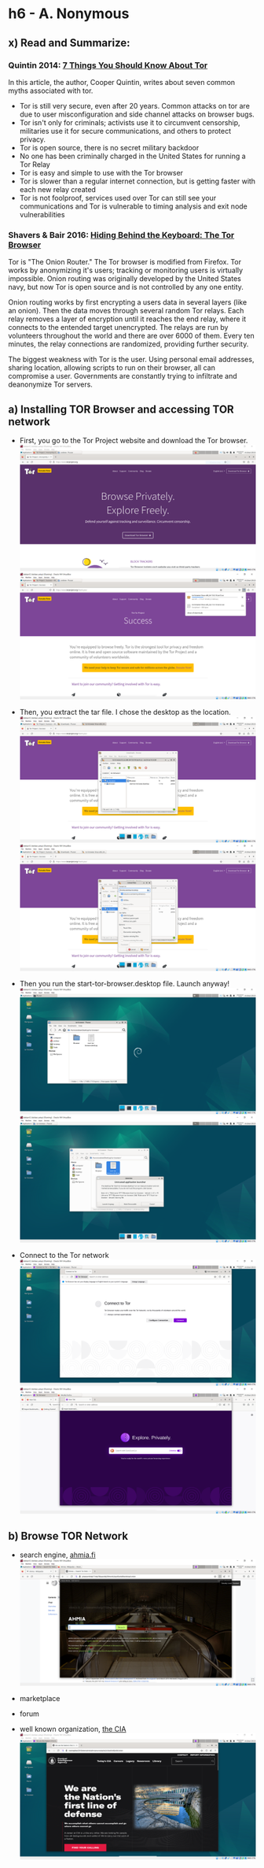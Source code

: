 # h6 - A. Nonymous
## x) Read and Summarize:
###  Quintin 2014: [7 Things You Should Know About Tor](https://www.eff.org/deeplinks/2014/07/7-things-you-should-know-about-tor)
In this article, the author, Cooper Quintin, writes about seven common myths associated with tor.
-  Tor is still very secure, even after 20 years.  Common attacks on tor are due to user misconfiguration and side channel attacks on browser bugs.
-  Tor isn't only for criminals; activists use it to circumvent censorship, militaries use it for secure communications, and others to protect privacy.
-  Tor is open source, there is no secret military backdoor
-  No one has been criminally charged in the United States for running a Tor Relay
-  Tor is easy and simple to use with the Tor browser
-  Tor is slower than a regular internet connection, but is getting faster with each new relay created
-  Tor is not foolproof, services used over Tor can still see your communications and Tor is vulnerable to timing analysis and exit node vulnerabilities

### Shavers & Bair 2016: [Hiding Behind the Keyboard: The Tor Browser](https://learning.oreilly.com/library/view/hiding-behind-the/9780128033524/XHTML/B9780128033401000021/B9780128033401000021.xhtml#s0010)

Tor is "The Onion Router." The Tor browser is modified from Firefox. Tor works by anonymizing it's users; tracking or monitoring users is virtually impossible.
Onion routing was originally developed by the United States navy, but now Tor is open source and is not controlled by any one entity.

Onion routing works by first encrypting a users data in several layers (like an onion).  Then the data moves through several random Tor relays.  Each relay removes a layer of encryption until it reaches the end relay, where it connects to the entended target unencrypted.  The relays are run by volunteers throughout the world and there are over 6000 of them.  Every ten minutes, the relay connections are randomized, providing further security.

The biggest weakness with Tor is the user.  Using personal email addresses, sharing location, allowing scripts to run on their browser, all can compromise a user.  Governments are constantly trying to infiltrate and deanonymize Tor servers.

## a) Installing TOR Browser and accessing TOR network

-  First, you go to the Tor Project website and download the Tor browser.
![browser](https://github.com/andrewullrich/infosec/blob/main/1.PNG)
![2](https://github.com/andrewullrich/infosec/blob/main/2.PNG)

-  Then, you extract the tar file.  I chose the desktop as the location.
![3](https://github.com/andrewullrich/infosec/blob/main/3.PNG)
![4](https://github.com/andrewullrich/infosec/blob/main/4.PNG)

-  Then you run the start-tor-browser.desktop file. Launch anyway!
![5](https://github.com/andrewullrich/infosec/blob/main/5.PNG)
![6](https://github.com/andrewullrich/infosec/blob/main/6.PNG)

-  Connect to the Tor network
![7](https://github.com/andrewullrich/infosec/blob/main/7.PNG)
![8](https://github.com/andrewullrich/infosec/blob/main/8.PNG)

## b) Browse TOR Network

-  search engine, [ahmia.fi](https://ahmia.fi/)
![ahmia](https://github.com/andrewullrich/infosec/blob/main/ahmia.PNG)

- marketplace

- forum

- well known organization, [the CIA](https://www.cia.gov/)
![cia](https://github.com/andrewullrich/infosec/blob/main/cia.PNG)
